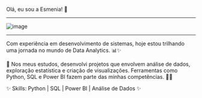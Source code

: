 Olá, eu sou a Esmenia! 🌟

_____________________________________________________________________________________________________________________

![image](https://github.com/user-attachments/assets/6b31a0a1-3bf5-458a-b21c-862a0c068212)

_____________________________________________________________________________________________________________________

Com experiência em desenvolvimento de sistemas, hoje estou trilhando uma jornada no mundo de Data Analytics. 📊✨

🌈 Nos meus estudos, desenvolvi projetos que envolvem análise de dados, exploração estatística e criação de visualizações. Ferramentas como Python, SQL e Power BI fazem parte das minhas competências. 🔄🔬

✨ Skills: Python | SQL | Power BI | Análise de Dados ✨

<!---
esmenia-coutinho/esmenia-coutinho is a ✨ special ✨ repository because its `README.md` (this file) appears on your GitHub profile.
You can click the Preview link to take a look at your changes.
--->
